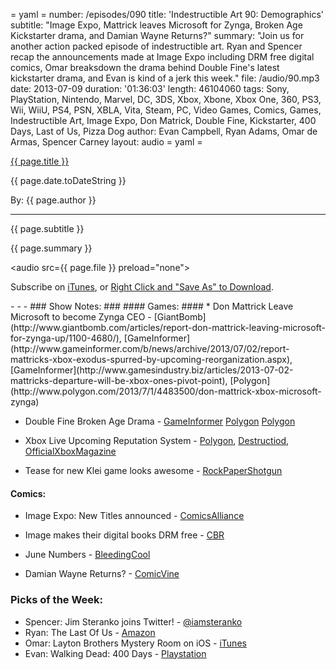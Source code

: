 = yaml =
number: /episodes/090
title: 'Indestructible Art 90: Demographics'
subtitle: "Image Expo, Mattrick leaves Microsoft for Zynga, Broken Age Kickstarter drama, and Damian Wayne Returns?"
summary: "Join us for another action packed episode of indestructible art. Ryan and Spencer recap the announcements made at Image Expo including DRM free digital comics, Omar breaksdown the drama behind Double Fine's latest kickstarter drama, and Evan is kind of a jerk this week."
file: /audio/90.mp3
date: 2013-07-09
duration: '01:36:03'
length: 46104060
tags: Sony, PlayStation, Nintendo, Marvel, DC, 3DS, Xbox, Xbone, Xbox One, 360, PS3, Wii, WiiU, PS4, PSN, XBLA, Vita, Steam, PC, Video Games, Comics, Games, Indestructible Art, Image Expo, Don Matrick, Double Fine, Kickstarter, 400 Days, Last of Us, Pizza Dog
author: Evan Campbell, Ryan Adams, Omar de Armas, Spencer Carney
layout: audio
= yaml =

<a href="{{ page.url }}" class='postTitleLink'><p class='postTitle'>{{ page.title }}</p></a>
<p class='postPublished'>{{ page.date.toDateString }}</p>
<p class='postAuthor'>By: {{ page.author }}</p>
<hr>
<p class='podcastSummary'>{{ page.subtitle }}</p>

<p class='podcastSummary'>{{ page.summary }}</p>

<audio src={{ page.file }} preload="none"></audio>
<p class='subLinks'>Subscribe on <a href='http://bit.ly/iapodcast'>iTunes</a>, or <a href={{ page.file }}>Right Click and "Save As" to Download</a>.</p>
- - -
### Show Notes:  ###
#### Games: ####
* Don Mattrick Leave Microsoft to become Zynga CEO - 
[GiantBomb](http://www.giantbomb.com/articles/report-don-mattrick-leaving-microsoft-for-zynga-up/1100-4680/),
[GameInformer](http://www.gameinformer.com/b/news/archive/2013/07/02/report-mattricks-xbox-exodus-spurred-by-upcoming-reorganization.aspx),
[GameInformer](http://www.gamesindustry.biz/articles/2013-07-02-mattricks-departure-will-be-xbox-ones-pivot-point),
[Polygon](http://www.polygon.com/2013/7/1/4483500/don-mattrick-xbox-microsoft-zynga)

* Double Fine Broken Age Drama - [GameInformer](http://www.gamesindustry.biz/articles/2013-07-03-double-fine-needs-more-money-to-complete-broken-age)
[Polygon](http://www.polygon.com/2013/7/3/4491488/double-fines-kickstarter-rami-ismail)
[Polygon](http://www.polygon.com/2013/7/2/4487692/double-fine-planning-to-launch-first-half-of-broken-age-in-january)

* Xbox Live Upcoming Reputation System - 
[Polygon](http://www.polygon.com/2013/7/3/4490884/xbox-ones-reputation-system-will-track-behavior-over-time-group),
[Destructiod](http://www.destructoid.com/microsoft-details-the-xbox-one-s-new-reputation-system-257488.phtml),
[OfficialXboxMagazine](http://www.oxm.co.uk/57505/features/the-new-dark-side-of-xbox-live-microsoft-explains-xbox-ones-all-new-reputation-system/)

* Tease for new Klei game looks awesome - [RockPaperShotgun](http://www.rockpapershotgun.com/2013/07/02/dont-starve-dev-on-its-espionage-xcom-incognita/)

  
#### Comics: ####
*  Image Expo: New Titles announced - [ComicsAlliance](http://comicsalliance.com/image-expo-2013-brubaker-epting-remender-straczynski-sienkiewicz-aaron/)

* Image makes their digital books DRM free - [CBR](http://www.comicbookresources.com/?page=article&id=46399)

* June Numbers - [BleedingCool](http://www.bleedingcool.com/2013/07/05/dc-grabs-the-three-top-spots-in-june-2013/)

* Damian Wayne Returns? - [ComicVine](http://www.comicvine.com/articles/the-return-of-damian-wayne/1100-146814/)
  
### Picks of the Week: ###
* Spencer: Jim Steranko joins Twitter! - [@iamsteranko](http://www.twitter.com/iamsteranko)
* Ryan: The Last Of Us - [Amazon](http://www.amazon.com/gp/product/B007CM0K86/ref=as_li_ss_tl?ie=UTF8&camp=1789&creative=390957&creativeASIN=B007CM0K86&linkCode=as2&tag=indestart-20)
* Omar: Layton Brothers Mystery Room on iOS - [iTunes](https://itunes.apple.com/us/app/layton-brothers-mystery-room/id640517092?mt=8)
* Evan: Walking Dead: 400 Days - [Playstation](http://blog.us.playstation.com/2013/07/02/the-walking-dead-400-days-out-today/)
